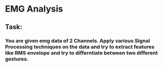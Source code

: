 # EMG Analysis
## Task:
### You are given emg data of 2 Channels. Apply various Signal Processing techniques on the data and try to extract features like RMS envelope and try to differntiate between two different gestures.
